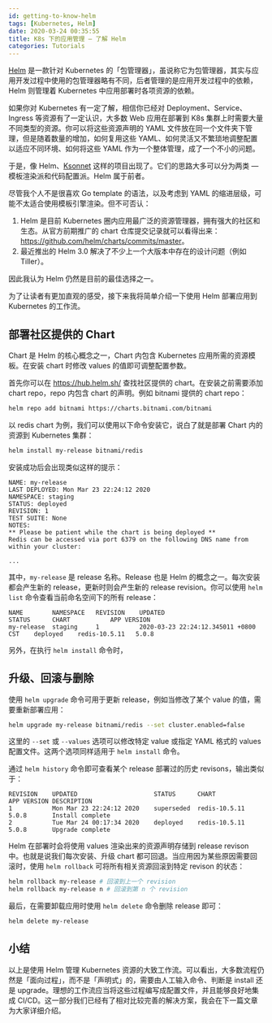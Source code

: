 ```yaml
---
id: getting-to-know-helm
tags: [Kubernetes, Helm]
date: 2020-03-24 00:35:55
title: K8s 下的应用管理 — 了解 Helm
categories: Tutorials
---
```


[Helm](https://helm.sh/) 是一款针对 Kubernetes 的「包管理器」，虽说称它为包管理器，其实与应用开发过程中使用的包管理器略有不同，后者管理的是应用开发过程中的依赖，Helm 则管理着 Kubernetes 中应用部署时各项资源的依赖。

如果你对 Kubernetes 有一定了解，相信你已经对 Deployment、Service、Ingress 等资源有了一定认识，大多数 Web 应用在部署到 K8s 集群上时需要大量不同类型的资源。你可以将这些资源声明的 YAML 文件放在同一个文件夹下管理，但是随着数量的增加，如何复用这些 YAML、如何灵活又不繁琐地调整配置以适应不同环境、如何将这些 YAML 作为一个整体管理，成了一个不小的问题。

<!--more-->

于是，像 Helm、[Ksonnet](https://github.com/ksonnet/ksonnet) 这样的项目出现了。它们的思路大多可以分为两类 — 模板渲染派和代码配置派。Helm 属于前者。

尽管我个人不是很喜欢 Go template 的语法，以及考虑到 YAML 的缩进层级，可能不太适合使用模板引擎渲染。但不可否认：

1. Helm 是目前 Kubernetes 圈内应用最广泛的资源管理器，拥有强大的社区和生态。从官方前期推广的 chart 仓库提交记录就可以看得出来：<https://github.com/helm/charts/commits/master>。
2. 最近推出的 Helm 3.0 解决了不少上一个大版本中存在的设计问题（例如 Tiller）。

因此我认为 Helm 仍然是目前的最佳选择之一。

为了让读者有更加直观的感受，接下来我将简单介绍一下使用 Helm 部署应用到 Kubernetes 的工作流。

## 部署社区提供的 Chart

Chart 是 Helm 的核心概念之一，Chart 内包含 Kubernetes 应用所需的资源模板。在安装 chart 时修改 values 的值即可调整配置参数。

首先你可以在 <https://hub.helm.sh/> 查找社区提供的 chart。在安装之前需要添加 chart repo，repo 内包含 chart 的声明。例如 bitnami 提供的 chart repo：

```bash
helm repo add bitnami https://charts.bitnami.com/bitnami
```

以 redis chart 为例，我们可以使用以下命令安装它，说白了就是部署 Chart 内的资源到 Kubernetes 集群：

```bash
helm install my-release bitnami/redis
```

安装成功后会出现类似这样的提示：

```plain
NAME: my-release
LAST DEPLOYED: Mon Mar 23 22:24:12 2020
NAMESPACE: staging
STATUS: deployed
REVISION: 1
TEST SUITE: None
NOTES:
** Please be patient while the chart is being deployed **
Redis can be accessed via port 6379 on the following DNS name from within your cluster:

...
```

其中，`my-release` 是 release 名称。Release 也是 Helm 的概念之一。每次安装都会产生新的 release，更新时则会产生新的 release revision。你可以使用 `helm list` 命令查看当前命名空间下的所有 release：

<!-- markdownlint-capture -->
<!-- markdownlint-disable MD010 -->
```plain
NAME      	NAMESPACE	REVISION	UPDATED                             	STATUS  	CHART        	APP VERSION
my-release	staging  	1       	2020-03-23 22:24:12.345011 +0800 CST	deployed	redis-10.5.11	5.0.8
```
<!-- markdownlint-restore -->

另外，在执行 `helm install` 命令时，

## 升级、回滚与删除

使用 `helm upgrade` 命令可用于更新 release，例如当修改了某个 value 的值，需要重新部署应用：

```bash
helm upgrade my-release bitnami/redis --set cluster.enabled=false
```

这里的 `--set` 或 `--values` 选项可以修改特定 value 或指定 YAML 格式的 values 配置文件。这两个选项同样适用于 `helm install` 命令。

通过 `helm history` 命令即可查看某个 release 部署过的历史 revisons，输出类似于：

<!-- markdownlint-capture -->
<!-- markdownlint-disable MD010 -->
```plain
REVISION	UPDATED                 	STATUS    	CHART        	APP VERSION	DESCRIPTION
1       	Mon Mar 23 22:24:12 2020	superseded	redis-10.5.11	5.0.8      	Install complete
2       	Tue Mar 24 00:17:34 2020	deployed  	redis-10.5.11	5.0.8      	Upgrade complete
```
<!-- markdownlint-restore -->

Helm 在部署时会将使用 values 渲染出来的资源声明存储到 release revison 中。也就是说我们每次安装、升级 chart 都可回退。当应用因为某些原因需要回滚时，使用 `helm rollback` 可将所有相关资源回滚到特定 revison 的状态：

```bash
helm rollback my-release # 回滚到上一个 revision
helm rollback my-release n # 回滚到第 n 个 revision
```

最后，在需要卸载应用时使用 `helm delete` 命令删除 release 即可：

```bash
helm delete my-release
```

## 小结

以上是使用 Helm 管理 Kubernetes 资源的大致工作流。可以看出，大多数流程仍然是「面向过程」，而不是「声明式」的，需要由人工输入命令、判断是 install 还是 upgrade。理想的工作流应当将这些过程编写成配置文件，并且能够良好地集成 CI/CD。这一部分我们已经有了相对比较完善的解决方案，我会在下一篇文章为大家详细介绍。
